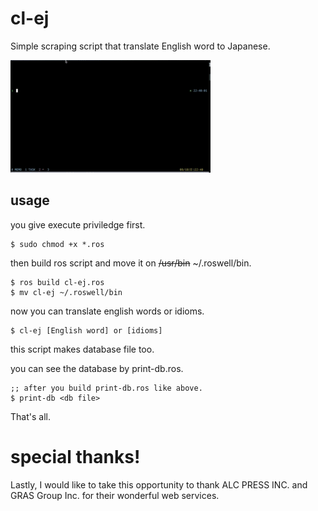 # cl-ej
Simple scraping script that translate English word to Japanese.

<a href=""><img src="https://github.com/biofermin2/cl-ej/blob/7e0b9dac5d14935f54554c7c276bcc962ec7f2be/cl-ej.gif"></a>

## usage
you give execute priviledge first.

~~~shellscript
$ sudo chmod +x *.ros
~~~  

then build ros script and move it on ~~/usr/bin~~ ~/.roswell/bin.

```shellscript
$ ros build cl-ej.ros
$ mv cl-ej ~/.roswell/bin
```
now you can translate english words or idioms.

~~~shellscript  
$ cl-ej [English word] or [idioms]
~~~  

this script makes database file too.

you can see the database by print-db.ros.

```shellscript
;; after you build print-db.ros like above.
$ print-db <db file>
```

That's all.

# special thanks!
Lastly, I would like to take this opportunity to thank 
ALC PRESS INC. and GRAS Group Inc. 
for their wonderful web services.
